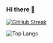 ### Hi there 👋

[![GitHub Streak](https://streak-stats.demolab.com?user=Mintype&theme=vue-dark&border_radius=4.4)](https://git.io/streak-stats)

![Top Langs](https://github-readme-stats.vercel.app/api/top-langs/?username=mintype&layout=compact)
<!--
**Mintype/Mintype** is a ✨ _special_ ✨ repository because its `README.md` (this file) appears on your GitHub profile.

Here are some ideas to get you started:

- 🔭 I’m currently working on ...
- 🌱 I’m currently learning ...
- 👯 I’m looking to collaborate on ...
- 🤔 I’m looking for help with ...
- 💬 Ask me about ...
- 📫 How to reach me: ...
- 😄 Pronouns: ...
- ⚡ Fun fact: ...
-->
